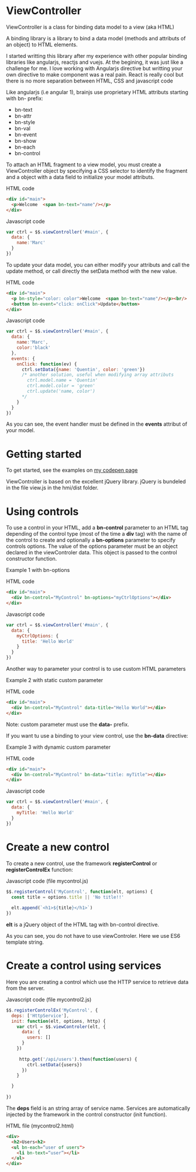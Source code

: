 
# ViewController
ViewController is a class for binding data model to a view (aka HTML)

A binding library is a library to bind a data model (methods and attributs of an object) to HTML elements. 

I started writting this library after my experience with other popular binding libraries like angularjs, reactjs and vuejs. At the begining, it was just like a challenge for me.
I love working with Angularjs directive but writting your own directive to make component was a real pain.
React is really cool but there is no more separation between HTML, CSS and javascript code

Like angularjs (i.e angular 1), brainjs use proprietary HTML attributs starting with bn- prefix:
- bn-text
- bn-attr
- bn-style
- bn-val
- bn-event
- bn-show
- bn-each
- bn-control

To attach an HTML fragment to a view model, you must create a ViewController object by specifying a CSS selector to identify the fragment and a object with a data field to initialize your model attributs.

HTML code
````html
<div id="main">
  <p>Welcome  <span bn-text="name"/></p>
</div>
````

Javascript code
````javascript
var ctrl = $$.viewController('#main', {
  data: {
    name:'Marc'
  }
})
````

To update your data model, you can either modify your attributs and call the update method, or call directly the setData method with the new value.

HTML code
````html
<div id="main">
  <p bn-style="color: color">Welcome  <span bn-text="name"/></p><br/>
  <button bn-event="click: onClick">Update</button>
</div>
````

Javascript code
````javascript
var ctrl = $$.viewController('#main', {
  data: {
    name:'Marc',
    color:'black'
  },
  events: {
    onClick: function(ev) {
      ctrl.setData({name: 'Quentin', color: 'green'})
      /* another solution, useful when modifying array attributs
        ctrl.model.name = 'Quentin'
        ctrl.model.color = 'green'
        ctrl.update('name, color')
      */
    }
  }
})
````
As you can see, the event handler must be defined in the **events** attribut of your model.

# Getting started

To get started, see the examples on <a href="https://codepen.io/collection/AKgVOW" target="_blank">my codepen page</a>  

ViewController is based on the excellent jQuery library. jQuery is bundeled in the file view.js in the hmi/dist folder.

# Using controls

To use a control in your HTML, add a **bn-control** parameter to an HTML tag depending of the control type (most of the time a **div** tag) with the name of the control to create and optionally a **bn-options** parameter to specify controls options. The value of the options parameter must be an object declared in the viewControler data. This object is passed to the control constructor function.

Example 1 with bn-options

HTML code
````html
<div id="main">
  <div bn-control="MyControl" bn-options="myCtrlOptions"></div>  
</div>  

````

Javascript code
````javascript
var ctrl = $$.viewController('#main', {
  data: {
    myCtrlOptions: {
      title: 'Hello World'
    }
  }
})
````
Another way to parameter your control is to use custom HTML parameters

Example 2 with static custom parameter

HTML code
````html
<div id="main">
  <div bn-control="MyControl" data-title="Hello World"></div>  
</div>  
````
Note: custom parameter must use the **data-** prefix.

If you want tu use a binding to your view control, use the **bn-data** directive:

Example 3 with dynamic custom parameter

HTML code
````html
<div id="main">
  <div bn-control="MyControl" bn-data="title: myTitle"></div>  
</div>  
````

Javascript code
````javascript
var ctrl = $$.viewController('#main', {
  data: {
    myTitle: 'Hello World'
  }
})
````

# Create a new control

To create a new control, use the framework **registerControl** or **registerControlEx** function:

Javascript code (file mycontrol.js)

````javascript
$$.registerControl('MyControl', function(elt, options) {
  const title = options.title || 'No title!!'
  
  elt.append(`<h1>${title}</h1>`)
})
````

**elt** is a jQuery object of the HTML tag with bn-control directive.

As you can see, you do not have to use viewControler. Here we use ES6 template string.


# Create a control using services

Here you are creating a control which use the HTTP service to retrieve data from the server.

Javascript code (file mycontrol2.js)
````javascript
$$.registerControlEx('MyControl', {
  deps: ['HttpService'],
  init: function(elt, options, http) {
    var ctrl = $$.viewControler(elt, {
      data: {
        users: []
      }
    })
      
     http.get('/api/users').then(function(users) {
        ctrl.setData({users})
      })			
    }

  }
  
})
````

The **deps** field is an string array of service name. Services are automatically injected by the framework in the control constructor (init function).

HTML file (mycontrol2.html)
 
````html
<div>
  <h2>Users<h2>
  <ul bn-each=“user of users">
    <li bn-text=“user”></li>
  </ul>
</div>
````
